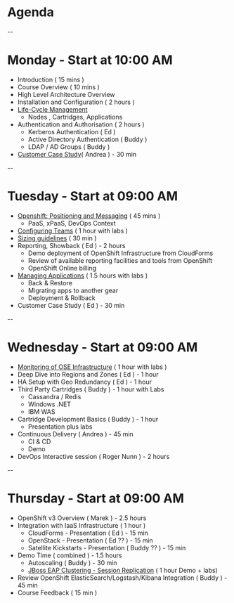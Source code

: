 # Agenda

--

# Monday - Start at 10:00 AM

* Introduction ( 15 mins )
* Course Overview ( 10 mins )
* High Level Architecture Overview
* Installation and Configuration ( 2 hours )
* [Life-Cycle Management](/2015-emea-enablement-training/lifecycle_management/index.html)
  * Nodes , Cartridges, Applications
* Authentication and Authorisation ( 2 hours )
  *  Kerberos Authentication ( Ed )
  *  Active Directory Authentication ( Buddy )
  *  LDAP / AD Groups ( Buddy )
* [Customer Case Study](/2015-emea-enablement-training/case_studies/Monday_AMorena-CaseStudy.pdf)( Andrea ) - 30 min

--

# Tuesday - Start at 09:00 AM

* [Openshift: Positioning and Messaging](/2015-emea-enablement-training/OSE_positioning.pdf) ( 45 mins )
  * PaaS, xPaaS, DevOps Context
* [Configuring Teams](/2015-emea-enablement-training/Teams/)  ( 1 hour with labs )
* [Sizing guidelines](/2015-emea-enablement-training/Sizing/) ( 30 min )
* Reporting, Showback ( Ed ) - 2 hours
  *  Demo deployment of OpenShift Infrastructure from CloudForms
  *  Review of available reporting facilities and tools from OpenShift
  *  OpenShift Online billing 
* [Managing Applications](/2015-emea-enablement-training/ManagingApps/) ( 1.5 hours with labs )
  *  Back & Restore
  *  Migrating apps to another gear
  *  Deployment & Rollback
* Customer Case Study ( Ed ) - 30 min


--

# Wednesday - Start at 09:00 AM

* [Monitoring of OSE Infrastructure](/2015-emea-enablement-training/Monitoring/) ( 1 hour with labs )
* Deep Dive into Regions and Zones ( Ed ) - 1 hour
* HA Setup with Geo Redundancy ( Ed ) - 1 hour
* Third Party Cartridges ( Buddy ) - 1 hour with Labs
  *  Cassandra / Redis
  *  Windows .NET
  *  IBM WAS
* Cartridge Development Basics ( Buddy ) - 1 hour
  *  Presentation plus labs
* Continuous Delivery ( Andrea ) - 45 min
  *  CI & CD
  *  Demo
* DevOps Interactive session ( Roger Nunn ) - 2 hours

--

# Thursday - Start at 09:00 AM

* OpenShift v3 Overview ( Marek ) - 2.5 hours
* Integration with IaaS Infrastructure ( 1 hour )
  *  CloudForms - Presentation ( Ed ) - 15 min
  *  OpenStack - Presentation ( Ed ?? ) - 15 min
  *  Satellite Kickstarts - Presentation ( Buddy ?? ) - 15 min
* Demo Time ( combined ) - 1.5 hours
  * Autoscaling ( Buddy ) - 30 min
  * [JBoss EAP Clustering - Session Replication](/2015-emea-enablement-training/jbosseap-ose/) ( 1 hour Demo + labs)
* Review OpenShift ElasticSearch/Logstash/Kibana Integration ( Buddy ) - 45 min
* Course Feedback ( 15 min )
